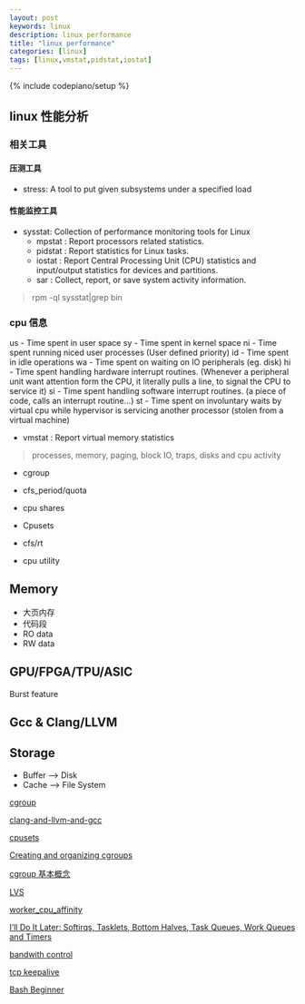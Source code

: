 ```yaml
---
layout: post
keywords: linux
description: linux performance
title: "linux performance"
categories: [linux]
tags: [linux,vmstat,pidstat,iostat]
---
```

{% include codepiano/setup %}

## linux 性能分析

### 相关工具

#### 压测工具

* stress: A tool to put given subsystems under a specified load

#### 性能监控工具

* sysstat: Collection of performance monitoring tools for Linux
  * mpstat : Report processors related statistics.
  * pidstat : Report statistics for Linux tasks.
  * iostat :  Report Central Processing Unit (CPU) statistics and input/output statistics for devices and partitions.
  * sar : Collect, report, or save system activity information.

> rpm -ql sysstat|grep bin

### cpu 信息

us - Time spent in user space
sy - Time spent in kernel space
ni - Time spent running niced user processes (User defined priority)
id - Time spent in idle operations
wa - Time spent on waiting on IO peripherals (eg. disk)
hi - Time spent handling hardware interrupt routines. (Whenever a peripheral unit want attention form the CPU, it literally pulls a line, to signal the CPU to service it)
si - Time spent handling software interrupt routines. (a piece of code, calls an interrupt routine...)
st - Time spent on involuntary waits by virtual cpu while hypervisor is servicing another processor (stolen from a virtual machine)

* vmstat : Report virtual memory statistics

> processes, memory, paging, block IO, traps, disks and cpu activity

* cgroup
* cfs_period/quota
* cpu shares
* Cpusets
* cfs/rt

* cpu utility

## Memory

* 大页内存
* 代码段
* RO data
* RW data

## GPU/FPGA/TPU/ASIC

Burst feature

## Gcc & Clang/LLVM

## Storage

* Buffer   --> Disk
* Cache   --> File System

[cgroup](https://www.kernel.org/doc/html/latest/admin-guide/cgroup-v2.html)

[clang-and-llvm-and-gcc](https://stackoverflow.com/questions/24836183/what-is-the-difference-between-clang-and-llvm-and-gcc-g)

[cpusets](https://www.kernel.org/doc/Documentation/cgroup-v1/cpusets.txt)

[Creating and organizing cgroups](https://facebookmicrosites.github.io/cgroup2/docs/create-cgroups.html)

[cgroup 基本概念](https://mp.weixin.qq.com/s?__biz=MzU1MzY4NzQ1OA==&mid=2247484140&idx=1&sn=c18a86d6a2d426f4d627dafd85f5ae3a&chksm=fbee4221cc99cb370fd50af1c21d504b547b8f1e052fb16dc1755df5695b4acc34c48abd825e&token=1393898211&lang=zh_CN&scene=21#wechat_redirect)

[LVS](https://cloud.tencent.com/developer/article/1115754)

[worker_cpu_affinity](http://nginx.org/en/docs/ngx_core_module.html#worker_cpu_affinity)

[I’ll Do It Later: Softirqs, Tasklets, Bottom Halves, Task Queues,
Work Queues and Timers](https://www.cs.unca.edu/brock/classes/Spring2013/csci331/notes/paper-1130.pdf)

[bandwith control](https://www.kernel.org/doc/html/latest/scheduler/sched-bwc.html)

[tcp keepalive](https://tldp.org/HOWTO/TCP-Keepalive-HOWTO/overview.html)

[Bash Beginner](https://tldp.org/LDP/Bash-Beginners-Guide/html/index.html)
